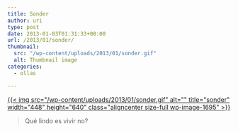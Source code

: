```yaml
---
title: Sonder
author: uri
type: post
date: 2013-01-03T01:31:33+00:00
url: /2013/01/sonder/
thumbnail:
  src: "/wp-content/uploads/2013/01/sonder.gif"
  alt: Thumbnail image
categories:
  - ollas

---
```

[{{< img src="/wp-content/uploads/2013/01/sonder.gif" alt="" title="sonder" width="448" height="640" class="aligncenter size-full wp-image-1695" >}}][1]

> Qué lindo es vivir no?

 [1]: /wp-content/uploads/2013/01/sonder.gif